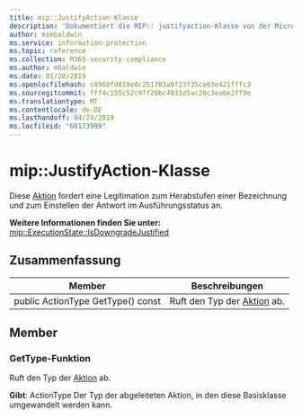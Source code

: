 ```yaml
---
title: mip::JustifyAction-Klasse
description: 'Dokumentiert die MIP:: justifyaction-Klasse von der Microsoft Information Protection (MIP) SDK.'
author: msmbaldwin
ms.service: information-protection
ms.topic: reference
ms.collection: M365-security-compliance
ms.author: mbaldwin
ms.date: 01/28/2019
ms.openlocfilehash: c0968fd019e8c251703a8f23f35ce03e421fffc3
ms.sourcegitcommit: fff4c155c52c9ff20bc4931d5ac20c3ea6e2ff9e
ms.translationtype: MT
ms.contentlocale: de-DE
ms.lasthandoff: 04/24/2019
ms.locfileid: "60173999"
---
```

# <a name="class-mipjustifyaction"></a>mip::JustifyAction-Klasse 
Diese [Aktion](class_mip_action.md) fordert eine Legitimation zum Herabstufen einer Bezeichnung und zum Einstellen der Antwort im Ausführungsstatus an.
  
**Weitere Informationen finden Sie unter:** [mip::ExecutionState::IsDowngradeJustified](class_mip_executionstate.md#isdowngradejustified-function)
  
## <a name="summary"></a>Zusammenfassung
 Member                        | Beschreibungen                                
--------------------------------|---------------------------------------------
public ActionType GetType() const  |  Ruft den Typ der [Aktion](class_mip_action.md) ab.

## <a name="members"></a>Member
  
### <a name="gettype-function"></a>GetType-Funktion
Ruft den Typ der [Aktion](class_mip_action.md) ab.

  
**Gibt**: ActionType Der Typ der abgeleiteten Aktion, in den diese Basisklasse umgewandelt werden kann.
